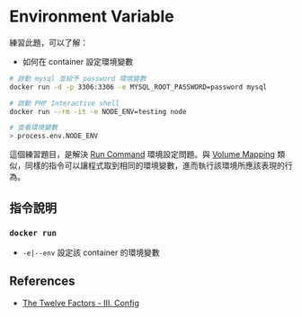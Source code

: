 # Environment Variable

練習此題，可以了解：

* 如何在 container 設定環境變數

```bash
# 啟動 mysql 並給予 password 環境變數 
docker run -d -p 3306:3306 -e MYSQL_ROOT_PASSWORD=password mysql

# 啟動 PHP Interactive shell
docker run --rm -it -e NODE_ENV=testing node

# 查看環境變數
> process.env.NODE_ENV
```

這個練習題目，是解決 [Run Command](exercises-04-run-command.md) 環境設定問題。與 [Volume Mapping](exercises-05-volume-mapping.md) 類似，同樣的指令可以讓程式取到相同的環境變數，進而執行該環境所應該表現的行為。

## 指令說明

### `docker run`

* `-e|--env` 設定該 container 的環境變數

## References

* [The Twelve Factors - III. Config](https://12factor.net/config)
